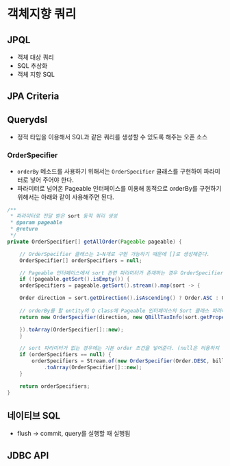 # 객체지향 쿼리

## JPQL
- 객체 대상 쿼리
- SQL 추상화
- 객체 지향 SQL

## JPA Criteria

## Querydsl
- 정적 타입을 이용해서 SQL과 같은 쿼리를 생성할 수 있도록 해주는 오픈 소스

### OrderSpecifier
- ```orderBy``` 메소드를 사용하기 위해서는 ```OrderSpecifier``` 클래스를 구현하여 파라미터로 넣어 주어야 한다.
- 파라미터로 넘어온 Pageable 인터페이스를 이용해 동적으로 orderBy를 구현하기 위해서는 아래와 같이 사용해주면 된다.
```java
/**
 * 파라미터로 전달 받은 sort 동적 쿼리 생성
 * @param pageable
 * @return
 */
private OrderSpecifier[] getAllOrder(Pageable pageable) {

    // OrderSpecifier 클래스는 1~N개로 구현 가능하기 때문에 []로 생성해준다.
    OrderSpecifier[] orderSpecifiers = null;

    // Pageable 인터페이스에서 sort 관련 파라미터가 존재하는 경우 OrderSpecifier 클래스를 구현해준다.
    if (!pageable.getSort().isEmpty()) {
    orderSpecifiers = pageable.getSort().stream().map(sort -> {

    Order direction = sort.getDirection().isAscending() ? Order.ASC : Order.DESC;
    
    // orderBy를 할 entity의 Q class에 Pageable 인터페이스의 Sort 클래스 파라미터로 넘어온 컬럼을 이용하여 생성해준다.
    return new OrderSpecifier(direction, new QBillTaxInfo(sort.getProperty()));

    }).toArray(OrderSpecifier[]::new);
    }

    // sort 파라미터가 없는 경우에는 기본 order 조건을 넣어준다. (null은 허용하지 않기 때문)
    if (orderSpecifiers == null) {
        orderSpecifiers = Stream.of(new OrderSpecifier(Order.DESC, billTaxInfo.seqNo))
            .toArray(OrderSpecifier[]::new);
    }

    return orderSpecifiers;
}
```

## 네이티브 SQL
- flush -> commit, query를 실행할 때 실행됨

## JDBC API
